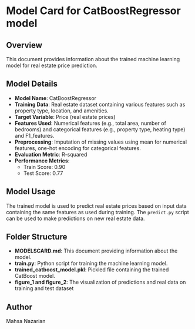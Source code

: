 # Model Card for CatBoostRegressor model

## Overview

This document provides information about the trained machine learning model for real estate price prediction.

## Model Details

- **Model Name**: CatBoostRegressor
- **Training Data**: Real estate dataset containing various features such as property type, location, and amenities.
- **Target Variable**: Price (real estate prices)
- **Features Used**: Numerical features (e.g., total area, number of bedrooms) and categorical features (e.g., property type, heating type)
    and   F1_features.
- **Preprocessing**: Imputation of missing values using mean for numerical features, one-hot encoding for categorical features.
- **Evaluation Metric**: R-squared
- **Performance Metrics**:
  - Train Score: 0.90
  - Test Score: 0.77

## Model Usage

The trained model is used to predict real estate prices based on input data containing the same features as used during training. The `predict.py` script can be used to make predictions on new real estate data.

## Folder Structure


- **MODELSCARD.md**: This document providing information about the model.
- **train.py**: Python script for training the machine learning model.
- **trained_catboost_model.pkl**: Pickled file containing the trained CatBoost model.
- **figure_1 and figure_2**: The visualization of  predictions and real data on training and test dataset

## Author

Mahsa Nazarian



